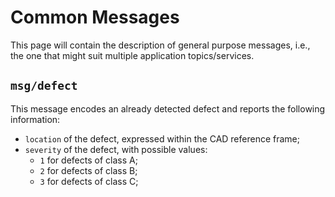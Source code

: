# Common Messages

This page will contain the description of general purpose messages, i.e., the one that might suit multiple application topics/services.

## `msg/defect`
This message encodes an already detected defect and reports the following information:
- `location` of the defect, expressed within the CAD reference frame;
- `severity` of the defect, with possible values: 
  - `1` for defects of class A;
  - `2` for defects of class B;
  - `3` for defects of class C;